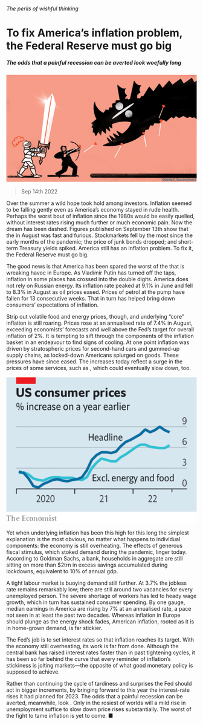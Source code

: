 ###### The perils of wishful thinking

# To fix America’s inflation problem, the Federal Reserve must go big 

##### The odds that a painful recession can be averted look woefully long 

![image](images/20220917_LDD003.jpg) 

> Sep 14th 2022 

Over the summer a wild hope took hold among investors. Inflation seemed to be falling gently even as America’s economy stayed in rude health. Perhaps the worst bout of inflation since the 1980s would be easily quelled, without interest rates rising much further or much economic pain. Now the dream has been dashed. Figures published on September 13th show that the  in August was fast and furious. Stockmarkets fell by the most since the early months of the pandemic; the price of junk bonds dropped; and short-term Treasury yields spiked. America still has an inflation problem. To fix it, the Federal Reserve must go big.

The good news is that America has been spared the worst of the  that is wreaking havoc in Europe. As Vladimir Putin has turned off the taps, inflation in some places has crossed into the double digits. America does not rely on Russian energy. Its inflation rate peaked at 9.1% in June and fell to 8.3% in August as oil prices eased. Prices of petrol at the pump have fallen for 13 consecutive weeks. That in turn has helped bring down consumers’ expectations of inflation.

Strip out volatile food and energy prices, though, and underlying “core” inflation is still roaring. Prices rose at an annualised rate of 7.4% in August, exceeding economists’ forecasts and well above the Fed’s target for overall inflation of 2%. It is tempting to sift through the components of the inflation basket in an endeavour to find signs of cooling. At one point inflation was driven by stratospheric prices for second-hand cars and gummed-up supply chains, as locked-down Americans splurged on goods. These pressures have since eased. The increases today reflect a surge in the prices of some services, such as , which could eventually slow down, too. 

![image](images/20220917_LDC854.png) 


Yet when underlying inflation has been this high for this long the simplest explanation is the most obvious, no matter what happens to individual components: the economy is still overheating. The effects of generous fiscal stimulus, which stoked demand during the pandemic, linger today. According to Goldman Sachs, a bank, households in aggregate are still sitting on more than $2trn in excess savings accumulated during lockdowns, equivalent to 10% of annual gdp. 

A tight labour market is buoying demand still further. At 3.7% the jobless rate remains remarkably low; there are still around two vacancies for every unemployed person. The severe shortage of workers has led to heady wage growth, which in turn has sustained consumer spending. By one gauge, median earnings in America are rising by 7% at an annualised rate, a pace not seen in at least the past two decades. Whereas inflation in Europe should plunge as the energy shock fades, American inflation, rooted as it is in home-grown demand, is far stickier.

The Fed’s job is to set interest rates so that inflation reaches its target. With the economy still overheating, its work is far from done. Although the central bank has raised interest rates faster than in past tightening cycles, it has been so far behind the curve that every reminder of inflation’s stickiness is jolting markets—the opposite of what good monetary policy is supposed to achieve. 

Rather than continuing the cycle of tardiness and surprises the Fed should act in bigger increments, by bringing forward to this year the interest-rate rises it had planned for 2023. The odds that a painful recession can be averted, meanwhile, look . Only in the rosiest of worlds will a mild rise in unemployment suffice to slow down price rises substantially. The worst of the fight to tame inflation is yet to come. ■

